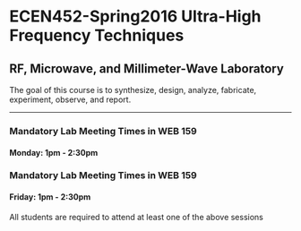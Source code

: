 # ECEN452-Spring2016 Ultra-High Frequency Techniques 
## RF, Microwave, and Millimeter-Wave Laboratory
The goal of this course is to synthesize, design, analyze, fabricate, experiment, observe, and report.

----

### Mandatory Lab Meeting Times in WEB 159
#### Monday: 1pm - 2:30pm
### Mandatory Lab Meeting Times in WEB 159
#### Friday: 1pm - 2:30pm
All students are required to attend at least one of the above sessions
